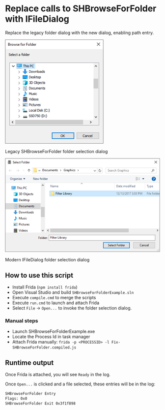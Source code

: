 
# Replace calls to SHBrowseForFolder with IFileDialog

Replace the legacy folder dialog with the new dialog, enabling path entry.

![Legacy SHBrowseForFolder folder selection dialog](./gfx/SHBrowseForFolder.png)

Legacy SHBrowseForFolder folder selection dialog 

![Modern IFileDialog folder selection dialog](./gfx/IFileDialog.png)

Modern IFileDialog folder selection dialog

## How to use this script

- Install Frida (`npm install frida`)
- Open Visual Studio and build `SHBrowseForFolderExample.sln`
- Execute `compile.cmd` to merge the scripts
- Execute `run.cmd` to launch and attach Frida
- Select `File` -> `Open...` to invoke the folder selection dialog.

### Manual steps

- Launch SHBrowseForFolderExample.exe
- Locate the Process Id in task manager
- Attach Frida manually: `frida -p <PROCESSID> -l Fix-SHBrowseForFolder.compiled.js`

## Runtime output

Once Frida is attached, you will see `Ready` in the log.

Once `Open...` is clicked and a file selected, these entries will be in the log:

```
SHBrowseForFolder Entry
Flags: 0x0
SHBrowseForFolder Exit 0x3f1f898
```
